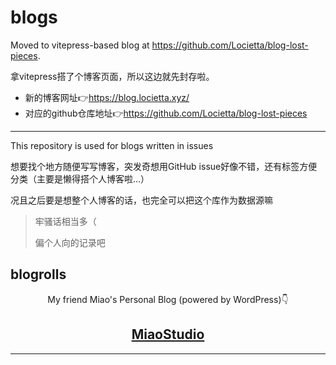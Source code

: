 # blogs

Moved to vitepress-based blog at https://github.com/Locietta/blog-lost-pieces.

拿vitepress搭了个博客页面，所以这边就先封存啦。

* 新的博客网址👉https://blog.locietta.xyz/
* 对应的github仓库地址👉https://github.com/Locietta/blog-lost-pieces

---------------------------

This repository is used for blogs written in issues

想要找个地方随便写写博客，突发奇想用GitHub issue好像不错，还有标签方便分类（主要是懒得搭个人博客啦...）

况且之后要是想整个人博客的话，也完全可以把这个库作为数据源嘛

> 牢骚话相当多（
> 
> 偏个人向的记录吧

## blogrolls

<p align="center">My friend Miao's Personal Blog (powered by WordPress)👇</p>
<h2 align="center"><a href="http://www.miaostudio.pro/">MiaoStudio</a></h2>

----------------------------
